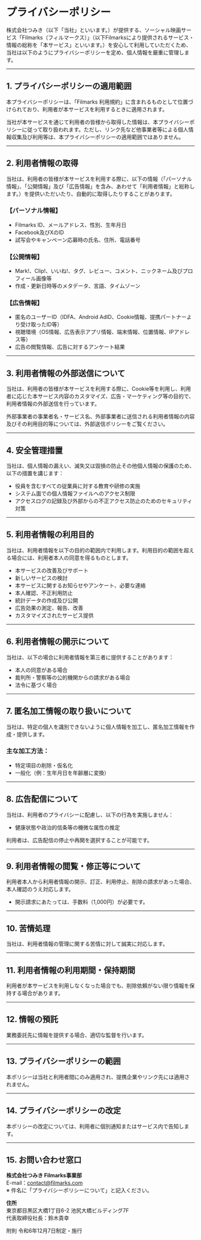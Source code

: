 # プライバシーポリシー

株式会社つみき（以下「当社」といいます。）が提供する、ソーシャル映画サービス「Filmarks（フィルマークス）」（以下Filmarksにより提供されるサービス・情報の総称を「本サービス」といいます。）を安心して利用していただくため、当社は以下のようにプライバシーポリシーを定め、個人情報を厳重に管理します。

---

## 1. プライバシーポリシーの適用範囲
本プライバシーポリシーは、「Filmarks 利用規約」に含まれるものとして位置づけられており、利用者が本サービスを利用するときに適用されます。

当社が本サービスを通じて利用者の皆様から取得した情報は、本プライバシーポリシーに従って取り扱われます。ただし、リンク先など他事業者等による個人情報収集及び利用等は、本プライバシーポリシーの適用範囲ではありません。

---

## 2. 利用者情報の取得
当社は、利用者の皆様が本サービスを利用する際に、以下の情報（「パーソナル情報」、「公開情報」及び「広告情報」を含み、あわせて「利用者情報」と総称します。）を提供いただいたり、自動的に取得したりすることがあります。

### 【パーソナル情報】
- Filmarks ID、メールアドレス、性別、生年月日
- Facebook及びXのID
- 試写会やキャンペーン応募時の氏名、住所、電話番号

### 【公開情報】
- Mark!、Clip!、いいね!、タグ、レビュー、コメント、ニックネーム及びプロフィール画像等
- 作成・更新日時等のメタデータ、言語、タイムゾーン

### 【広告情報】
- 匿名のユーザーID（IDFA、Android AdID、Cookie情報、提携パートナーより受け取ったID等）
- 視聴環境（OS情報、広告表示アプリ情報、端末情報、位置情報、IPアドレス等）
- 広告の閲覧情報、広告に対するアンケート結果

---

## 3. 利用者情報の外部送信について
当社は、利用者の皆様が本サービスを利用する際に、Cookie等を利用し、利用者に応じた本サービス内容のカスタマイズ、広告・マーケティング等の目的で、利用者情報の外部送信を行っています。

外部事業者の事業者名・サービス名、外部事業者に送信される利用者情報の内容及びその利用目的等については、外部送信ポリシーをご覧ください。

---

## 4. 安全管理措置
当社は、個人情報の漏えい、滅失又は毀損の防止その他個人情報の保護のため、以下の措置を講じます：
- 役員を含むすべての従業員に対する教育や研修の実施
- システム面での個人情報ファイルへのアクセス制限
- アクセスログの記録及び外部からの不正アクセス防止のためのセキュリティ対策

---

## 5. 利用者情報の利用目的
当社は、利用者情報を以下の目的の範囲内で利用します。利用目的の範囲を超える場合には、利用者本人の同意を得るものとします。

- 本サービスの改善及びサポート
- 新しいサービスの検討
- 本サービスに関するお知らせやアンケート、必要な連絡
- 本人確認、不正利用防止
- 統計データの作成及び公開
- 広告効果の測定、報告、改善
- カスタマイズされたサービス提供

---

## 6. 利用者情報の開示について
当社は、以下の場合に利用者情報を第三者に提供することがあります：
- 本人の同意がある場合
- 裁判所・警察等の公的機関からの請求がある場合
- 法令に基づく場合

---

## 7. 匿名加工情報の取り扱いについて
当社は、特定の個人を識別できないように個人情報を加工し、匿名加工情報を作成・提供します。

### 主な加工方法：
- 特定項目の削除・仮名化
- 一般化（例：生年月日を年齢層に変換）

---

## 8. 広告配信について
当社は、利用者のプライバシーに配慮し、以下の行為を実施しません：
- 健康状態や政治的信条等の機微な属性の推定

利用者は、広告配信の停止や再開を選択することが可能です。

---

## 9. 利用者情報の閲覧・修正等について
利用者本人から利用者情報の開示、訂正、利用停止、削除の請求があった場合、本人確認のうえ対応します。

- 開示請求にあたっては、手数料（1,000円）が必要です。

---

## 10. 苦情処理
当社は、利用者情報の管理に関する苦情に対して誠実に対応します。

---

## 11. 利用者情報の利用期間・保持期間
利用者が本サービスを利用しなくなった場合でも、削除依頼がない限り情報を保持する場合があります。

---

## 12. 情報の預託
業務委託先に情報を提供する場合、適切な監督を行います。

---

## 13. プライバシーポリシーの範囲
本ポリシーは当社と利用者間にのみ適用され、提携企業やリンク先には適用されません。

---

## 14. プライバシーポリシーの改定
本ポリシーの改定については、利用者に個別通知またはサービス内で告知します。

---

## 15. お問い合わせ窓口
**株式会社つみき Filmarks事業部**  
E-mail：contact@filmarks.com  
※ 件名に「プライバシーポリシーについて」と記入ください。

**住所**  
東京都目黒区大橋1丁目6-2 池尻大橋ビルディング7F  
代表取締役社長：鈴木貴幸

附則
令和6年12月7日制定・施行
